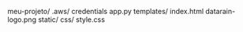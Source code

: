 meu-projeto/
    .aws/
        credentials
    app.py
    templates/
        index.html
        datarain-logo.png
    static/
        css/
            style.css